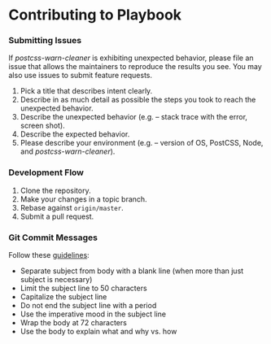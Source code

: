 # Contributing to Playbook

### Submitting Issues
If _postcss-warn-cleaner_ is exhibiting unexpected behavior, please file an issue that allows the maintainers to reproduce the results you see. You may also use issues to submit feature requests.

1. Pick a title that describes intent clearly.
2. Describe in as much detail as possible the steps you took to reach the unexpected behavior.
3. Describe the unexpected behavior (e.g. – stack trace with the error, screen shot).
4. Describe the expected behavior.
5. Please describe your environment (e.g. – version of OS, PostCSS, Node, and _postcss-warn-cleaner_).

### Development Flow
1. Clone the repository.
2. Make your changes in a topic branch.
3. Rebase against `origin/master`.
4. Submit a pull request.

### Git Commit Messages
Follow these [guidelines](http://chris.beams.io/posts/git-commit/#seven-rules):

- Separate subject from body with a blank line (when more than just subject is necessary)
- Limit the subject line to 50 characters
- Capitalize the subject line
- Do not end the subject line with a period
- Use the imperative mood in the subject line
- Wrap the body at 72 characters
- Use the body to explain what and why vs. how
